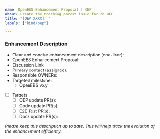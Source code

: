 ```yaml
---
name: OpenEBS Enhancement Proposal [ OEP ]
about: Create the tracking parent issue for an OEP
title: "[OEP XXXX]: "
labels: ["kind/oep"]

---
```


### Enhancement Description

- Clear and concise enhancement description (one-liner):
- OpenEBS Enhancement Proposal: <!-- link to oep file; if none yet, link to PR -->
- Discussion Link: <!-- link to any issue, thread, or recording where the Enhancement was discussed before OEP creation -->
- Primary contact (assignee):
- Responsible OWNERs:
- Targeted milestone:
  - OpenEBS vx.y
- [ ] Targets
  - [ ] OEP update PR(s):
  - [ ] Code update PR(s):
  - [ ] E2E Test PR(s):
  - [ ] Docs update PR(s):

_Please keep this description up to date. This will help track the evolution of the enhancement efficiently._
